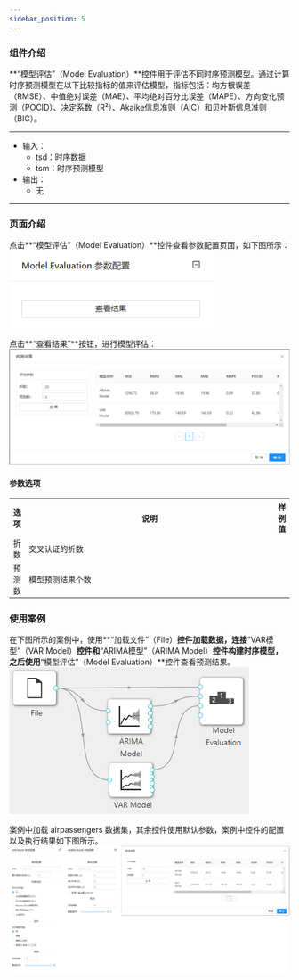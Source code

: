 ```yaml
---
sidebar_position: 5
---
```

### 组件介绍
**“模型评估”（Model Evaluation）**控件用于评估不同时序预测模型。通过计算时序预测模型在以下比较指标的值来评估模型，指标包括：均方根误差（RMSE）、中值绝对误差（MAE）、平均绝对百分比误差（MAPE）、方向变化预测（POCID）、决定系数（R²）、Akaike信息准则（AIC）和贝叶斯信息准则（BIC）。

<hr/>

- 输入：
  - tsd：时序数据
  - tsm：时序预测模型
- 输出：
  - 无

<hr/>


### 页面介绍
点击**“模型评估”（Model Evaluation）**控件查看参数配置页面，如下图所示：  
[ ![](/img/aistudio/time-series/model-evaluation/param.png) ](/img/aistudio/time-series/model-evaluation/param.png)

点击**“查看结果”**按钮，进行模型评估：
[ ![](/img/aistudio/time-series/model-evaluation/visualization.png) ](/img/aistudio/time-series/model-evaluation/visualization.png)

#### 参数选项
<table>
  <tr>
    <th>选项</th>
    <th width="650">说明</th>
    <th>样例值</th>
  </tr>
  <tr>
      <td>折数</td> 
      <td>
      交叉认证的折数
      </td> 
      <td></td>
  </tr>
  <tr>
      <td>预测数</td> 
      <td>
      模型预测结果个数
      </td> 
      <td></td>
  </tr>
</table>

### 使用案例
在下图所示的案例中，使用**“加载文件”（File）**控件加载数据，连接**“VAR模型”（VAR Model）**控件和**“ARIMA模型”（ARIMA Model）**控件构建时序模型，之后使用**“模型评估”（Model Evaluation）**控件查看预测结果。  
[ ![](/img/aistudio/time-series/model-evaluation/workflow.png) ](/img/aistudio/time-series/model-evaluation/workflow.png)

案例中加载 airpassengers 数据集，其余控件使用默认参数，案例中控件的配置以及执行结果如下图所示。   
[ ![](/img/aistudio/time-series/model-evaluation/workflow-result.png) ](/img/aistudio/time-series/model-evaluation/workflow-result.png)